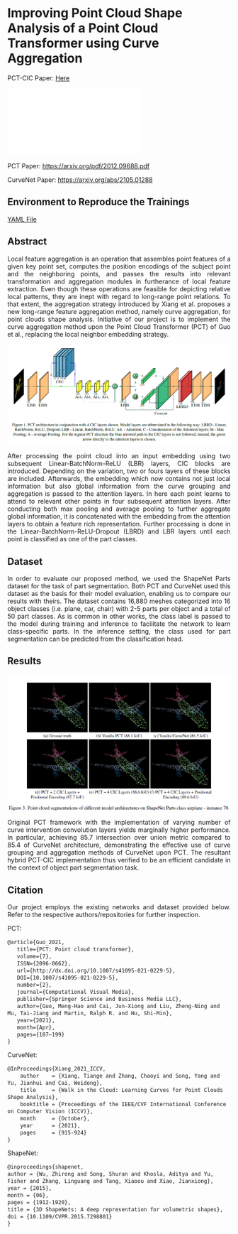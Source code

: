 # Improving Point Cloud Shape Analysis of a Point Cloud Transformer using Curve Aggregation

PCT-CIC Paper: <a href="/docs/PCT-CIC_Paper.pdf" class="image fit"> Here </a>

![Here](docs/PCT-CIC_Paper.pdf "Here")

PCT Paper: https://arxiv.org/pdf/2012.09688.pdf

CurveNet Paper: https://arxiv.org/abs/2105.01288


## Environment to Reproduce the Trainings

[YAML File](project_env.yaml)

## Abstract

<p align="justify"> Local feature aggregation is an operation that assembles point features of a given key point set, computes the position encodings of the subject point and the neighboring points, and passes the results into relevant transformation and aggregation modules in furtherance of local feature extraction. Even though these operations are feasible for depicting relative local patterns, they are inept with regard to long-range point relations. To that extent, the aggregation strategy introduced by Xiang et al. proposes a new long-range feature aggregation method, namely curve aggregation, for point clouds shape analysis. Initiative of our project is to implement the curve aggregation method upon the Point Cloud Transformer (PCT) of Guo et al., replacing the local neighbor embedding strategy. </p>

<p float="center">
  <img src="images/Architecture_PCT_CIC.png" width="700" />
</p>

<p align="justify"> After processing the point cloud into an input embedding using two subsequent Linear-BatchNorm-ReLU (LBR) layers, CIC blocks are introduced. Depending on the variation, two or fours layers of these blocks are included. Afterwards, the embedding which now contains not just local information but also global information from the curve grouping and aggregation is passed to the attention layers. In here each point learns to attend to relevant other points in four subsequent attention layers. After conducting both max pooling and average pooling to further aggregate global information, it is concatenated with the embedding from the attention layers to obtain a feature rich representation. Further processing is done in the Linear-BatchNorm-ReLU-Dropout (LBRD) and LBR layers until each point is classified as one of the part classes. </p>


## Dataset

<p align="justify"> In order to evaluate our proposed method, we used the ShapeNet Parts dataset for the task of part segmentation. Both PCT and CurveNet used this dataset as the basis for their model evaluation, enabling us to compare our results with theirs. The dataset contains 16,880 meshes categorized into 16 object classes (i.e. plane, car, chair) with 2-5 parts per object and a total of 50 part classes. As is common in other works, the class label is passed to the model during training and inference to facilitate the network to learn class-specific parts. In the inference setting, the class used for part segmentation can be predicted from the classification head. </p>


## Results

<p float="center">
  <img src="images/Point_Cloud_Visualization.png" width="700" />
</p>

<p align="justify"> Original PCT framework with the implementation of varying number of curve intervention convolution layers yields marginally higher performance. In particular, achieving 85.7 intersection over union metric compared to 85.4 of CurveNet architecture, demonstrating the effective use of curve grouping and aggregation methods of CurveNet upon PCT. The resultant hybrid PCT-CIC implementation thus verified to be an efficient candidate in the context of object part segmentation task. </p>


## Citation

<p align="justify"> Our project employs the existing networks and dataset provided below. Refer to the respective authors/repositories for further inspection. </p>

PCT:

```
@article{Guo_2021,
   title={PCT: Point cloud transformer},
   volume={7},
   ISSN={2096-0662},
   url={http://dx.doi.org/10.1007/s41095-021-0229-5},
   DOI={10.1007/s41095-021-0229-5},
   number={2},
   journal={Computational Visual Media},
   publisher={Springer Science and Business Media LLC},
   author={Guo, Meng-Hao and Cai, Jun-Xiong and Liu, Zheng-Ning and Mu, Tai-Jiang and Martin, Ralph R. and Hu, Shi-Min},
   year={2021},
   month={Apr},
   pages={187–199}
}
```

CurveNet:

```
@InProceedings{Xiang_2021_ICCV,
    author    = {Xiang, Tiange and Zhang, Chaoyi and Song, Yang and Yu, Jianhui and Cai, Weidong},
    title     = {Walk in the Cloud: Learning Curves for Point Clouds Shape Analysis},
    booktitle = {Proceedings of the IEEE/CVF International Conference on Computer Vision (ICCV)},
    month     = {October},
    year      = {2021},
    pages     = {915-924}
}
```

ShapeNet:
```
@inproceedings{shapenet,
author = {Wu, Zhirong and Song, Shuran and Khosla, Aditya and Yu, Fisher and Zhang, Linguang and Tang, Xiaoou and Xiao, Jianxiong},
year = {2015},
month = {06},
pages = {1912-1920},
title = {3D ShapeNets: A deep representation for volumetric shapes},
doi = {10.1109/CVPR.2015.7298801}
}
```
